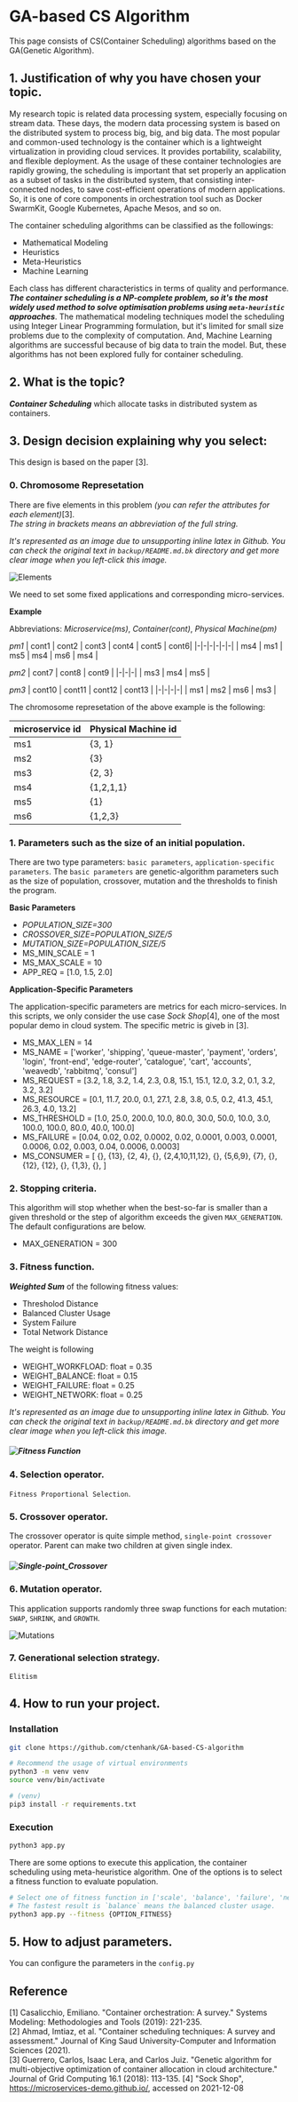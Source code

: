 # GA-based CS Algorithm

This page consists of CS(Container Scheduling) algorithms based on the GA(Genetic Algorithm).

## 1. Justification of why you have chosen your topic.

My research topic is related data processing system, especially focusing on stream data. These days, the modern data processing system is based on the distributed system to process big, big, and big data. The most popular and common-used technology is the container which is a lightweight virtualization in providing cloud services. It provides portability, scalability, and flexible deployment. As the usage of these container technologies are rapidly growing, the scheduling is important that set properly an application as a subset of tasks in the distributed system, that consisting inter-connected nodes, to save cost-efficient operations of modern applications. So, it is one of core components in orchestration tool such as Docker SwarmKit, Google Kubernetes, Apache Mesos, and so on.

The container scheduling algorithms can be classified as the followings:

* Mathematical Modeling
* Heuristics
* Meta-Heuristics
* Machine Learning

Each class has different characteristics in terms of quality and performance. ***The container scheduling is a NP-complete problem, so it's the most widely used method to solve optimisation problems using `meta-heuristic` approaches***. The mathematical modeling techniques model the scheduling using Integer Linear Programming formulation, but it's limited for small size problems due to the complexity of computation. And, Machine Learning algorithms are successful because of big data to train the model. But, these algorithms has not been explored fully for container scheduling.

## 2. What is the topic?

***Container Scheduling*** which allocate tasks in distributed system as containers.

## 3. Design decision explaining why you select:

This design is based on the paper [3].

### 0. Chromosome Represetation

There are five elements in this problem *(you can refer the attributes for each element)*[3].  
*The string in brackets means an abbreviation of the full string.* 

*It's represented as an image due to unsupporting inline latex in Github. You can check the original text in `backup/README.md.bk` directory and get more clear image when you left-click this image.* 

![Elements](./resources/image/elements.png)

We need to set some fixed applications and corresponding micro-services. 

**Example**

Abbreviations: *Microservice(ms)*, *Container(cont)*, *Physical Machine(pm)*

*pm1*
| cont1 | cont2 | cont3 | cont4 | cont5 | cont6|
|-|-|-|-|-|-|
| ms4 | ms1 | ms5 | ms4 | ms6 | ms4 |

*pm2*
| cont7 | cont8 | cont9 |
|-|-|-|
| ms3 | ms4 | ms5 |

*pm3*
| cont10 | cont11 | cont12 | cont13 |
|-|-|-|-|
| ms1 | ms2 | ms6 | ms3 |

The chromosome represetation of the above example is the following:

| microservice id | Physical Machine id |
| - | - |
| ms1 | {3, 1} |
| ms2 | {3} |
| ms3 | {2, 3} |
| ms4 | {1,2,1,1} |
| ms5 | {1} |
| ms6 | {1,2,3} |

### 1. Parameters such as the size of an initial population.

There are two type parameters: `basic parameters`, `application-specific parameters`. The `basic parameters` are genetic-algorithm parameters such as the size of population, crossover, mutation and the thresholds to finish the program. 

**Basic Parameters**

* *POPULATION_SIZE=300*
* *CROSSOVER_SIZE=POPULATION_SIZE/5*
* *MUTATION_SIZE=POPULATION_SIZE/5*
* MS_MIN_SCALE = 1
* MS_MAX_SCALE = 10
* APP_REQ = [1.0, 1.5, 2.0]

**Application-Specific Parameters**

The application-specific parameters are metrics for each micro-services. In this scripts, we only consider the use case *Sock Shop*[4], one of the most popular demo in cloud system. The specific metric is giveb in [3].

* MS_MAX_LEN = 14
* MS_NAME = ['worker', 'shipping', 'queue-master', 'payment', 'orders', 'login', 'front-end', 'edge-router', 'catalogue', 'cart', 'accounts', 'weavedb', 'rabbitmq', 'consul']
* MS_REQUEST = [3.2, 1.8, 3.2, 1.4, 2.3, 0.8, 15.1, 15.1, 12.0, 3.2, 0.1, 3.2, 3.2, 3.2]
* MS_RESOURCE = [0.1, 11.7, 20.0, 0.1, 27.1, 2.8, 3.8, 0.5, 0.2, 41.3, 45.1, 26.3, 4.0, 13.2]
* MS_THRESHOLD = [1.0, 25.0, 200.0, 10.0, 80.0, 30.0, 50.0, 10.0, 3.0, 100.0, 100.0, 80.0, 40.0, 100.0]
* MS_FAILURE = [0.04, 0.02, 0.02, 0.0002, 0.02, 0.0001, 0.003, 0.0001, 0.0006, 0.02, 0.003, 0.04, 0.0006, 0.0003]
* MS_CONSUMER = [
    {}, {13}, {2, 4}, {}, {2,4,10,11,12}, {}, {5,6,9}, {7}, {}, {12}, {12}, {}, {1,3}, {},
]


### 2. Stopping criteria.

This algorithm will stop whether when the best-so-far is smaller than a given threshold or the step of algorithm exceeds the given `MAX_GENERATION`. The default configurations are below.

* MAX_GENERATION = 300


### 3. Fitness function.

***Weighted Sum*** of the following fitness values:
* Thresholod Distance
* Balanced Cluster Usage
* System Failure
* Total Network Distance

The weight is following
* WEIGHT_WORKFLOAD: float = 0.35
* WEIGHT_BALANCE: float = 0.15
* WEIGHT_FAILURE: float = 0.25
* WEIGHT_NETWORK: float = 0.25

*It's represented as an image due to unsupporting inline latex in Github. You can check the original text in `backup/README.md.bk` directory and get more clear image when you left-click this image.*
##### ![Fitness Function](./resources/image/fitness.png)

### 4. Selection operator.

`Fitness Proportional Selection`.

### 5. Crossover operator.

The crossover operator is quite simple method, `single-point crossover` operator. Parent can make two children at given single index.

##### ![Single-point_Crossover](./resources/image/single-point_crossover.png)

### 6. Mutation operator.

This application supports randomly three swap functions for each mutation: `SWAP`, `SHRINK`, and `GROWTH`.

![Mutations](./resources/image/mutation.png)

### 7. Generational selection strategy.

`Elitism`

## 4. How to run your project.

### Installation
```Bash
git clone https://github.com/ctenhank/GA-based-CS-algorithm

# Recommend the usage of virtual environments
python3 -m venv venv
source venv/bin/activate

# (venv)
pip3 install -r requirements.txt

```

### Execution
```bash
python3 app.py
```

There are some options to execute this application, the container scheduling using meta-heuristice algorithm. One of the options is to select a fitness function to evaluate population.
```bash
# Select one of fitness function in ['scale', 'balance', 'failure', 'network']
# The fastest result is `balance` means the balanced cluster usage.
python3 app.py --fitness {OPTION_FITNESS}
```

## 5. How to adjust parameters.

You can configure the parameters in the `config.py`

## Reference
[1] Casalicchio, Emiliano. "Container orchestration: A survey." Systems Modeling: Methodologies and Tools (2019): 221-235.  
[2] Ahmad, Imtiaz, et al. "Container scheduling techniques: A survey and assessment." Journal of King Saud University-Computer and Information Sciences (2021).  
[3] Guerrero, Carlos, Isaac Lera, and Carlos Juiz. "Genetic algorithm for multi-objective optimization of container allocation in cloud architecture." Journal of Grid Computing 16.1 (2018): 113-135.
[4] "Sock Shop", https://microservices-demo.github.io/, accessed on 2021-12-08